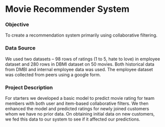 # Movie Recommender System

<h3>Objective</h3>
To create a recommendation system primarily using collaborative filtering. 
</br>

<h3>Data Source</h3>
We used two datasets – 98 rows of ratings (1 to 5, hate to love) in employee dataset and 280 rows in DBMI dataset on 50 movies. Both historical data from DMBI and internal employee data was used. The employee dataset was collected from peers using a google form.
</br>

<h3>Project Description</h3>
For starters we developed a basic model to predict movie rating for team members with both user and item-based collaborative filters. We then enhanced the model and predicted ratings for newly joined customers whom we have no prior data. On obtaining initial data on new customers, we fed this data to our system to see if it affected our predictions.

